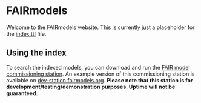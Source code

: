 # FAIRmodels

Welcome to the FAIRmodels website. This is currently just a placeholder for the [index.ttl](index.ttl) file.

## Using the index
To search the indexed models, you can download and run the [FAIR model commissioning station](https://gitlab.com/UM-CDS/projects/FAIRcomml/model-commissioning-station). An example version of this commissioning station is available on [dev-station.fairmodels.org](https://dev-station.fairmodels.org). **Please note that this station is for development/testing/demonstration purposes. Uptime will not be guaranteed.**
